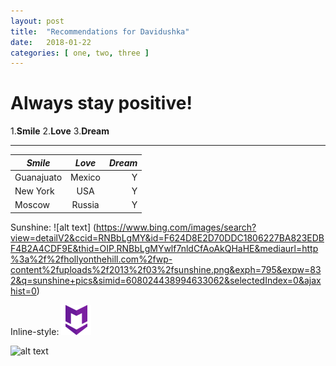 ```yaml
---
layout: post
title:  "Recommendations for Davidushka"
date:   2018-01-22
categories: [ one, two, three ]
---
```


# Always stay positive!

1.**Smile**
2.**Love**
3.**Dream**

***

| *Smile*       | *Love*        | *Dream* |
| ------------- |:-------------:| -----:  |
| Guanajuato    | Mexico        |     Y   |  
| New York      | USA           |     Y   |
| Moscow        | Russia        |     Y   |

Sunshine:
![alt text] (https://www.bing.com/images/search?view=detailV2&ccid=RNBbLgMY&id=F624D8E2D70DDC1806227BA823EDBF4B2A4CDF9E&thid=OIP.RNBbLgMYwlf7nldCfAoAkQHaHE&mediaurl=http%3a%2f%2fhollyonthehill.com%2fwp-content%2fuploads%2f2013%2f03%2fsunshine.png&exph=795&expw=832&q=sunshine+pics&simid=608024438994633062&selectedIndex=0&ajaxhist=0)

Inline-style:
![alt text](https://github.com/adam-p/markdown-here/raw/master/src/common/images/icon48.png "Logo Title Text 1")

![alt text][logo]

[logo]: https://openclipart.org/download/274911/sunshine.svg

